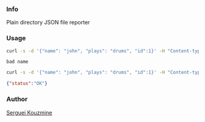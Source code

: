 
### Info
Plain directory JSON file reporter
### Usage

```sh
curl -s -d '{"name": "john", "plays": "drums", "id":1}' -H "Content-type:application/json"  -XPOST http://localhost:8080/updatedata/paul
```
```text
bad name
```
```sh
curl -s -d '{"name": "john", "plays": "drums", "id":1}' -H "Content-type:application/json"  -XPOST http://localhost:8080/updatedata/john
```
```JSON
{"status":"OK"}
```

### Author
[Serguei Kouzmine](kouzmine_serguei@yahoo.com)


